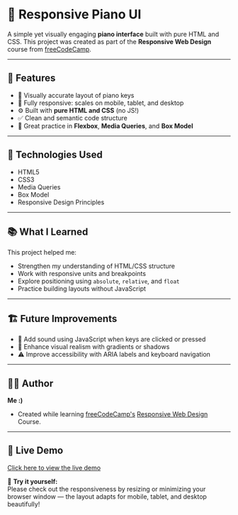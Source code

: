 # 🎹 Responsive Piano UI

A simple yet visually engaging **piano interface** built with pure HTML and CSS. This project was created as part of the **Responsive Web Design** course from [freeCodeCamp](https://www.freecodecamp.org/).

---

## 🌟 Features

- 🎨 Visually accurate layout of piano keys  
- 📱 Fully responsive: scales on mobile, tablet, and desktop  
- ⚙️ Built with **pure HTML and CSS** (no JS!)  
- ✅ Clean and semantic code structure  
- 🧪 Great practice in **Flexbox**, **Media Queries**, and **Box Model**

---
## 🔧 Technologies Used

- HTML5  
- CSS3  
- Media Queries  
- Box Model  
- Responsive Design Principles

---

## 📚 What I Learned

This project helped me:

- Strengthen my understanding of HTML/CSS structure  
- Work with responsive units and breakpoints  
- Explore positioning using `absolute`, `relative`, and `float`  
- Practice building layouts without JavaScript

---

## 🏗️ Future Improvements

- 🎵 Add sound using JavaScript when keys are clicked or pressed  
- 🎨 Enhance visual realism with gradients or shadows  
- ⚠️ Improve accessibility with ARIA labels and keyboard navigation

---

## 🧑‍💻 Author
**Me :)** 
- Created while learning [freeCodeCamp's](https://www.freecodecamp.org/) [Responsive Web Design](https://www.freecodecamp.org/learn/2022/responsive-web-design/) Course.  
---

## 🔗 Live Demo

[Click here to view the live demo](https://free-code-camp-piano-snowy.vercel.app/)

🧪 **Try it yourself:**  
Please check out the responsiveness by resizing or minimizing your browser window — the layout adapts for mobile, tablet, and desktop beautifully!


